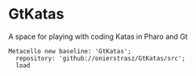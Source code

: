 # GtKatas
A space for playing with coding Katas in Pharo and Gt

```
Metacello new baseline: 'GtKatas'; 
  repository: 'github://onierstrasz/GtKatas/src'; 
  load
```
